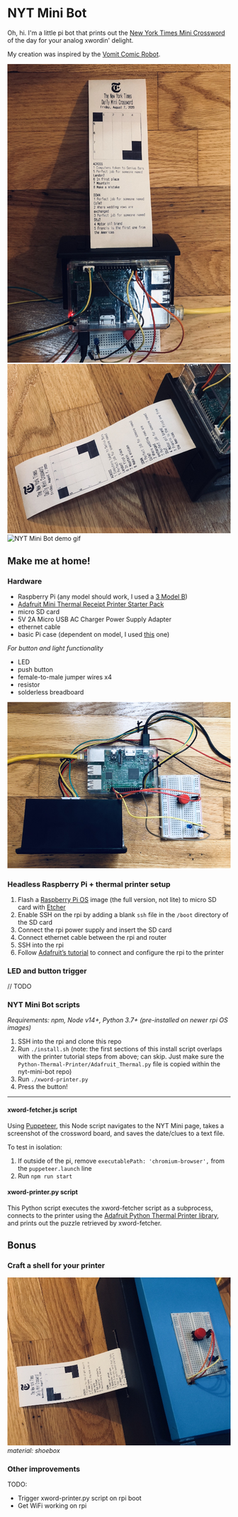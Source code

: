 # NYT Mini Bot
Oh, hi. I'm a little pi bot that prints out the [New York Times Mini Crossword](https://www.nytimes.com/crosswords/game/mini) of the day for your analog xwordin' delight.

My creation was inspired by the [Vomit Comic Robot](https://imgur.com/a/hhrnQoC#TblkXme).

![NYT Mini Bot image](images/nyt-mini-bot1.jpg)
![NYT Mini Bot image](images/nyt-mini-bot2.jpg)
![NYT Mini Bot demo gif](images/demo.gif)

## Make me at home!

### Hardware
- Raspberry Pi (any model should work, I used a [3 Model B](https://www.raspberrypi.org/products/raspberry-pi-3-model-b))
- [Adafruit Mini Thermal Receipt Printer Starter Pack](https://www.adafruit.com/product/600)
- micro SD card
- 5V 2A Micro USB AC Charger Power Supply Adapter
- ethernet cable
- basic Pi case (dependent on model, I used [this](https://www.amazon.com/gp/product/B00MQLB1N6/) one)

*For button and light functionality*
- LED
- push button
- female-to-male jumper wires x4
- resistor
- solderless breadboard

![materials](images/materials.jpg)

### Headless Raspberry Pi + thermal printer setup
1. Flash a [Raspberry Pi OS](https://www.raspberrypi.org/downloads/raspberry-pi-os/) image (the full version, not lite) to micro SD card with [Etcher](https://www.balena.io/etcher)
1. Enable SSH on the rpi by adding a blank `ssh` file in the `/boot` directory of the SD card
1. Connect the rpi power supply and insert the SD card
1. Connect ethernet cable between the rpi and router
1. SSH into the rpi
1. Follow [Adafruit’s tutorial](https://learn.adafruit.com/networked-thermal-printer-using-cups-and-raspberry-pi/connect-and-configure-printer) to connect and configure the rpi to the printer

### LED and button trigger
// TODO

### NYT Mini Bot scripts
*Requirements: npm, Node v14+, Python 3.7+ (pre-installed on newer rpi OS images)*

1. SSH into the rpi and clone this repo
1. Run `./install.sh` (note: the first sections of this install script overlaps with the printer tutorial steps from above; can skip. Just make sure the `Python-Thermal-Printer/Adafruit_Thermal.py` file is copied within the nyt-mini-bot repo)
1. Run `./xword-printer.py`
1. Press the button!

---

#### xword-fetcher.js script
Using [Puppeteer](https://github.com/puppeteer/puppeteer), this Node script navigates to the NYT Mini page, takes a screenshot of the crossword board, and saves the date/clues to a text file.

To test in isolation:

1. If outside of the pi, remove `executablePath: 'chromium-browser',` from the `puppeteer.launch` line
1. Run `npm run start`

#### xword-printer.py script
This Python script executes the xword-fetcher script as a subprocess, connects to the printer using the [Adafruit Python Thermal Printer library](https://github.com/adafruit/Python-Thermal-Printer), and prints out the puzzle retrieved by xword-fetcher.



## Bonus

### Craft a shell for your printer
![NYT Mini Bot - custom shell](images/nyt-mini-bot-shell.jpg)
*material: shoebox*

### Other improvements
TODO:
- Trigger xword-printer.py script on rpi boot
- Get WiFi working on rpi